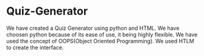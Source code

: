 # Quiz-Generator
We have created a Quiz Generator using python and HTML. We have choosen python because of its ease of use, it being highly flexible. We have used the concept of OOPS(Object Oriented Programming). We used HTLM to create the interface.
